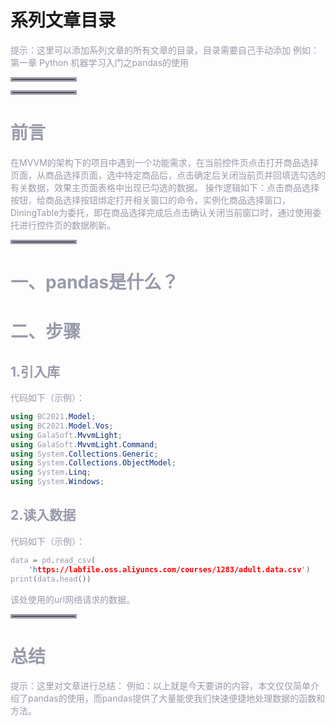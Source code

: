 # 系列文章目录
<font color=#999AAA >提示：这里可以添加系列文章的所有文章的目录，目录需要自己手动添加
例如：第一章 Python 机器学习入门之pandas的使用
<hr style=" border:solid; width:100px; height:1px;" color=#000000 size=1">


<font color=#999AAA >

</font>

<hr style=" border:solid; width:100px; height:1px;" color=#000000 size=1">

# 前言

在MVVM的架构下的项目中遇到一个功能需求，在当前控件页点击打开商品选择页面，从商品选择页面，选中特定商品后，点击确定后关闭当前页并回填选勾选的有关数据，效果主页面表格中出现已勾选的数据。
	操作逻辑如下：点击商品选择按钮，给商品选择按钮绑定打开相关窗口的命令，实例化商品选择窗口，DiningTable为委托，即在商品选择完成后点击确认关闭当前窗口时，通过使用委托进行控件页的数据刷新。

<hr style=" border:solid; width:100px; height:1px;" color=#000000 size=1">


# 一、pandas是什么？

<font color=#999AAA >



# 二、步骤
## 1.引入库

<font color=#999AAA >代码如下（示例）：



```c#
using BC2021.Model;
using BC2021.Model.Vos;
using GalaSoft.MvvmLight;
using GalaSoft.MvvmLight.Command;
using System.Collections.Generic;
using System.Collections.ObjectModel;
using System.Linq;
using System.Windows;
```

## 2.读入数据

<font color=#999AAA >代码如下（示例）：



```c
data = pd.read_csv(
    'https://labfile.oss.aliyuncs.com/courses/1283/adult.data.csv')
print(data.head())
```



<font color=#999AAA >该处使用的url网络请求的数据。

<hr style=" border:solid; width:100px; height:1px;" color=#000000 size=1">

# 总结
<font color=#999AAA >提示：这里对文章进行总结：
例如：以上就是今天要讲的内容，本文仅仅简单介绍了pandas的使用，而pandas提供了大量能使我们快速便捷地处理数据的函数和方法。
